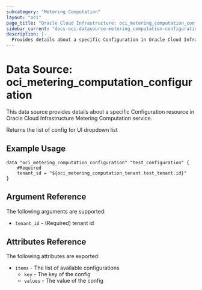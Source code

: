 ```yaml
---
subcategory: "Metering Computation"
layout: "oci"
page_title: "Oracle Cloud Infrastructure: oci_metering_computation_configuration"
sidebar_current: "docs-oci-datasource-metering_computation-configuration"
description: |-
  Provides details about a specific Configuration in Oracle Cloud Infrastructure Metering Computation service
---
```


# Data Source: oci_metering_computation_configuration
This data source provides details about a specific Configuration resource in Oracle Cloud Infrastructure Metering Computation service.

Returns the list of config for UI dropdown list


## Example Usage

```hcl
data "oci_metering_computation_configuration" "test_configuration" {
	#Required
	tenant_id = "${oci_metering_computation_tenant.test_tenant.id}"
}
```

## Argument Reference

The following arguments are supported:

* `tenant_id` - (Required) tenant id


## Attributes Reference

The following attributes are exported:

* `items` - The list of available configurations
	* `key` - The key of the config
	* `values` - The value of the config

